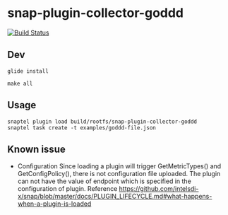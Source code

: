 # snap-plugin-collector-goddd

[![Build Status](https://travis-ci.org/swhsiang/snap-plugin-collector-goddd.svg?branch=master)](https://travis-ci.org/swhsiang/snap-plugin-collector-goddd)

## Dev

```{shell}
glide install

make all
```

## Usage

```{shell}
snaptel plugin load build/rootfs/snap-plugin-collector-goddd
snaptel task create -t examples/goddd-file.json
```

## Known issue

* Configuration
Since loading a plugin will trigger GetMetricTypes() and GetConfigPolicy(), there is not configuration file uploaded. 
The plugin can not have the value of endpoint which is specified in the configuration of plugin.
Reference https://github.com/intelsdi-x/snap/blob/master/docs/PLUGIN_LIFECYCLE.md#what-happens-when-a-plugin-is-loaded
